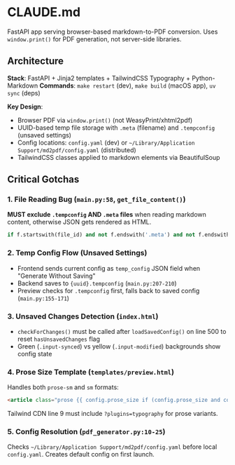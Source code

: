 # CLAUDE.md

FastAPI app serving browser-based markdown-to-PDF conversion. Uses `window.print()` for PDF generation, not server-side libraries.

## Architecture

**Stack**: FastAPI + Jinja2 templates + TailwindCSS Typography + Python-Markdown
**Commands**: `make restart` (dev), `make build` (macOS app), `uv sync` (deps)

**Key Design**:
- Browser PDF via `window.print()` (not WeasyPrint/xhtml2pdf)
- UUID-based temp file storage with `.meta` (filename) and `.tempconfig` (unsaved settings)
- Config locations: `config.yaml` (dev) or `~/Library/Application Support/md2pdf/config.yaml` (distributed)
- TailwindCSS classes applied to markdown elements via BeautifulSoup

## Critical Gotchas

### 1. File Reading Bug (`main.py:58`, `get_file_content()`)
**MUST exclude `.tempconfig` AND `.meta` files** when reading markdown content, otherwise JSON gets rendered as HTML.
```python
if f.startswith(file_id) and not f.endswith('.meta') and not f.endswith('.tempconfig'):
```

### 2. Temp Config Flow (Unsaved Settings)
- Frontend sends current config as `temp_config` JSON field when "Generate Without Saving"
- Backend saves to `{uuid}.tempconfig` (`main.py:207-210`)
- Preview checks for `.tempconfig` first, falls back to saved config (`main.py:155-171`)

### 3. Unsaved Changes Detection (`index.html`)
- `checkForChanges()` must be called after `loadSavedConfig()` on line 500 to reset `hasUnsavedChanges` flag
- Green (`.input-synced`) vs yellow (`.input-modified`) backgrounds show config state

### 4. Prose Size Template (`templates/preview.html`)
Handles both `prose-sm` and `sm` formats:
```html
<article class="prose {{ config.prose_size if (config.prose_size and config.prose_size.startswith('prose-')) else ('prose-' + (config.prose_size or 'lg')) }}">
```
Tailwind CDN line 9 must include `?plugins=typography` for prose variants.

### 5. Config Resolution (`pdf_generator.py:10-25`)
Checks `~/Library/Application Support/md2pdf/config.yaml` before local `config.yaml`. Creates default config on first launch.
